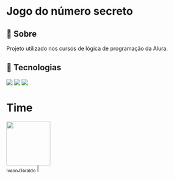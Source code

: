  <h1>Jogo do número secreto</h1>
 
 <h2>🔖 Sobre</h2>
 <p>Projeto utilizado nos cursos de lógica de programação da Alura.</p>
 
 ## 🚀 Tecnologias
 <div>
   <img src="https://img.shields.io/badge/HTML-239120?style=for-the-badge&logo=html5&logoColor=white">
   <img src="https://img.shields.io/badge/CSS-239120?&style=for-the-badge&logo=css3&logoColor=white">
   <img src="https://img.shields.io/badge/JavaScript-F7DF1E?style=for-the-badge&logo=javascript&logoColor=black">
 </div>
 
 # Time
 
 [<img loading="lazy" src="https://avatars.githubusercontent.com/u/204801701?v=4" width=115><br><sub>Ivson Geraldo</sub>](https://github.com/ivsongcp) |
